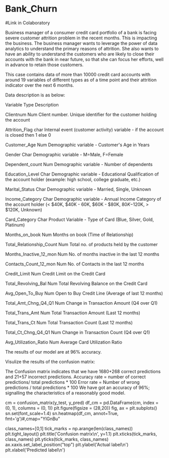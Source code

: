 # Bank_Churn

#Link in Colaboratory

Business manager of a consumer credit card portfolio of a bank is facing severe customer attrition problem in the recent months. This is impacting the business. The business manager wants to leverage the power of data analytics to understand the primary reasons of attrition. She also wants to have an ability to understand the customers who are likely to close their accounts with the bank in near future, so that she can focus her efforts, well in advance to retain those customers.

This case contains data of more than 10000 credit card accounts with around 19 variables of different types as of a time point and their attrition indicator over the next 6 months.

Data description is as below:

Variable Type Description

Clientnum Num Client number. Unique identifier for the customer holding the account

Attrition_Flag char Internal event (customer activity) variable - if the account is closed then 1 else 0

Customer_Age Num Demographic variable - Customer's Age in Years

Gender Char Demographic variable - M=Male, F=Female

Dependent_count Num Demographic variable - Number of dependents

Education_Level Char Demographic variable - Educational Qualification of the account holder (example: high school, college graduate, etc.)

Marital_Status Char Demographic variable - Married, Single, Unknown

Income_Category Char Demographic variable - Annual Income Category of the account holder (< $40K, $40K - 60K, $60K - $80K, $80K-$120K, > $120K, Unknown)

Card_Category Char Product Variable - Type of Card (Blue, Silver, Gold, Platinum)

Months_on_book Num Months on book (Time of Relationship)

Total_Relationship_Count Num Total no. of products held by the customer

Months_Inactive_12_mon Num No. of months inactive in the last 12 months

Contacts_Count_12_mon Num No. of Contacts in the last 12 months

Credit_Limit Num Credit Limit on the Credit Card

Total_Revolving_Bal Num Total Revolving Balance on the Credit Card

Avg_Open_To_Buy Num Open to Buy Credit Line (Average of last 12 months)

Total_Amt_Chng_Q4_Q1 Num Change in Transaction Amount (Q4 over Q1)

Total_Trans_Amt Num Total Transaction Amount (Last 12 months)

Total_Trans_Ct Num Total Transaction Count (Last 12 months)

Total_Ct_Chng_Q4_Q1 Num Change in Transaction Count (Q4 over Q1)

Avg_Utilization_Ratio Num Average Card Utilization Ratio

The results of our model are at 96% accuracy.

Visulize the results of the confusion matrix:

The Confusion matrix indicates that we have 1680+268 correct predictions and 21+57 incorrect predictions.
Accuracy rate = number of correct predictions/ total predictions * 100
Error rate = Number of wrong predictions / total predictions * 100
We have got an accuracy of 96%; signalling the characteristics of a reasonably good model.


cm = confusion_matrix(y_test, y_pred) 
df_cm = pd.DataFrame(cm, index = (0, 1), columns = (0, 1))
plt.figure(figsize = (28,20))
fig, ax = plt.subplots()
sn.set(font_scale=1.4)
sn.heatmap(df_cm, annot=True, fmt='g')#,cmap="YlGnBu" 
           
class_names=[0,1]
tick_marks = np.arange(len(class_names))
plt.tight_layout()
plt.title('Confusion matrix\n', y=1.1)
plt.xticks(tick_marks, class_names)
plt.yticks(tick_marks, class_names)
ax.xaxis.set_label_position("top")
plt.ylabel('Actual label\n')
plt.xlabel('Predicted label\n')
